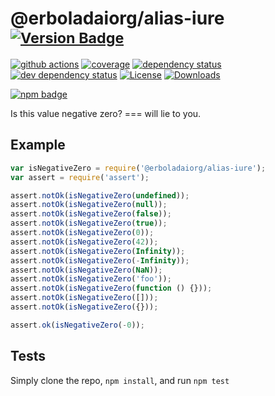# @erboladaiorg/alias-iure <sup>[![Version Badge][npm-version-svg]][package-url]</sup>

[![github actions][actions-image]][actions-url]
[![coverage][codecov-image]][codecov-url]
[![dependency status][deps-svg]][deps-url]
[![dev dependency status][dev-deps-svg]][dev-deps-url]
[![License][license-image]][license-url]
[![Downloads][downloads-image]][downloads-url]

[![npm badge][npm-badge-png]][package-url]

Is this value negative zero? === will lie to you.

## Example

```js
var isNegativeZero = require('@erboladaiorg/alias-iure');
var assert = require('assert');

assert.notOk(isNegativeZero(undefined));
assert.notOk(isNegativeZero(null));
assert.notOk(isNegativeZero(false));
assert.notOk(isNegativeZero(true));
assert.notOk(isNegativeZero(0));
assert.notOk(isNegativeZero(42));
assert.notOk(isNegativeZero(Infinity));
assert.notOk(isNegativeZero(-Infinity));
assert.notOk(isNegativeZero(NaN));
assert.notOk(isNegativeZero('foo'));
assert.notOk(isNegativeZero(function () {}));
assert.notOk(isNegativeZero([]));
assert.notOk(isNegativeZero({}));

assert.ok(isNegativeZero(-0));
```

## Tests
Simply clone the repo, `npm install`, and run `npm test`

[package-url]: https://npmjs.org/package/@erboladaiorg/alias-iure
[npm-version-svg]: https://versionbadg.es/inspect-js/@erboladaiorg/alias-iure.svg
[deps-svg]: https://david-dm.org/inspect-js/@erboladaiorg/alias-iure.svg
[deps-url]: https://david-dm.org/inspect-js/@erboladaiorg/alias-iure
[dev-deps-svg]: https://david-dm.org/inspect-js/@erboladaiorg/alias-iure/dev-status.svg
[dev-deps-url]: https://david-dm.org/inspect-js/@erboladaiorg/alias-iure#info=devDependencies
[npm-badge-png]: https://nodei.co/npm/@erboladaiorg/alias-iure.png?downloads=true&stars=true
[license-image]: https://img.shields.io/npm/l/@erboladaiorg/alias-iure.svg
[license-url]: LICENSE
[downloads-image]: https://img.shields.io/npm/dm/@erboladaiorg/alias-iure.svg
[downloads-url]: https://npm-stat.com/charts.html?package=@erboladaiorg/alias-iure
[codecov-image]: https://codecov.io/gh/inspect-js/@erboladaiorg/alias-iure/branch/main/graphs/badge.svg
[codecov-url]: https://app.codecov.io/gh/inspect-js/@erboladaiorg/alias-iure/
[actions-image]: https://img.shields.io/endpoint?url=https://github-actions-badge-u3jn4tfpocch.runkit.sh/inspect-js/@erboladaiorg/alias-iure
[actions-url]: https://github.com/erboladaiorg/alias-iure/actions
